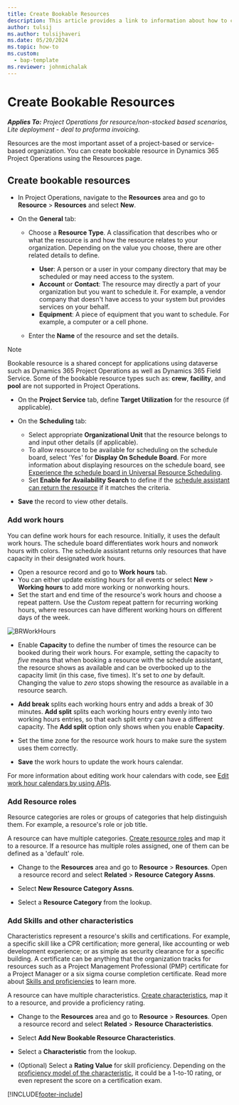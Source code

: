 ```yaml
---
title: Create Bookable Resources
description: This article provides a link to information about how to create bookable resources.
author: tulsij
ms.author: tulsijhaveri
ms.date: 05/20/2024
ms.topic: how-to
ms.custom: 
  - bap-template
ms.reviewer: johnmichalak
---
```


# Create Bookable Resources

_**Applies To:** Project Operations for resource/non-stocked based scenarios, Lite deployment - deal to proforma invoicing._

Resources are the most important asset of a project-based or service-based organization. You can create bookable resource in Dynamics 365 Project Operations using the Resources page. 

## Create  bookable resources
  
- In Project Operations, navigate to the **Resources** area and go to **Resource** > **Resources** and select **New**.

- On the **General** tab:

   - Choose a **Resource Type**. A classification that describes who or what the resource is and how the resource relates to your organization. Depending on the value you choose, there are other related details to define.
        - **User**: A person or a user in your company directory that may be scheduled or may need access to the system. 
       - **Account** or **Contact**: The resource may directly a part of your organization but you want to schedule it. For example, a vendor company that doesn't have access to your system but provides services on your behalf.
       - **Equipment**: A piece of equipment that you want to schedule. For example, a computer or a cell phone.

   - Enter the **Name** of the resource and set the details.
 > [!NOTE]
 > Bookable resource is a shared concept for applications using dataverse such as Dynamics 365 Project Operations as well as Dynamics 365 Field Service.  Some of the bookable resource types such as: **crew**, **facility**, and **pool** are not supported in Project Operations.  
- On the **Project Service** tab, define **Target Utilization** for the resource (if applicable). 
  
- On the **Scheduling** tab:
   - Select appropriate **Organizational Unit** that the resource belongs to and input other details (if applicable).
   - To allow resource to be available for scheduling on the schedule board, select 'Yes' for **Display On Schedule Board**. For more information about displaying resources on the schedule board, see [Experience the schedule board in Universal Resource Scheduling](/dynamics365/common-scheduler/use-schedule-board).
   - Set **Enable for Availability Search** to define if the [schedule assistant can return the resource](/dynamics365/common-scheduler/schedule-assistant) if it matches the criteria.
   
 - **Save** the record to view other details.

### Add work hours  

You can define work hours for each resource. Initially, it uses the default work hours. The schedule board differentiates work hours and nonwork hours with colors. The schedule assistant returns only resources that have capacity in their designated work hours.

-  Open a resource record and go to **Work hours** tab.
-  You can either update existing hours for all events or select **New** > **Working hours** to add more working or nonworking hours.
-  Set the start and end time of the resource's work hours and choose a repeat pattern. Use the *Custom* repeat pattern for recurring working hours, where resources can have different working hours on different days of the week.

  ![BRWorkHours](https://github.com/MicrosoftDocs/dynamics-365-project-operations-pr/assets/129548753/3bab895e-a229-473b-943a-2303e9d65bb3)


- Enable **Capacity** to define the number of times the resource can be booked during their work hours. For example, setting the capacity to *five* means that when booking a resource with the schedule assistant, the resource shows as available and can be overbooked up to the capacity limit (in this case, five times). It's set to *one* by default. Changing the value to *zero* stops showing the resource as available in a resource search.

- **Add break** splits each working hours entry and adds a break of 30 minutes. **Add split** splits each working hours entry evenly into two working hours entries, so that each split entry can have a different capacity. The **Add split** option only shows when you enable **Capacity**.

- Set the time zone for the resource work hours to make sure the system uses them correctly.

- **Save** the work hours to update the work hours calendar.

For more information about editing work hour calendars with code, see [Edit work hour calendars by using APIs](/dynamics365/field-service/field-service-work-hours-calendar-api).

### Add Resource roles 
Resource categories are roles or groups of categories that help distinguish them. For example, a resource's role or job title.

A resource can have multiple categories. [Create resource roles](define-roles.md) and map it to a resource. If a resource has multiple roles assigned, one of them can be defined as a 'default' role. 

- Change to the **Resources** area and go to **Resource** > **Resources**. Open a resource record and select **Related** > **Resource Category Assns**.
  
- Select **New Resource Category Assns**.
  
- Select a **Resource Category** from the lookup.

### Add Skills and other characteristics

Characteristics represent a resource's skills and certifications. For example, a specific skill like a CPR certification; more general, like accounting or web development experience; or as simple as security clearance for a specific building. A certificate can be anything that the organization tracks for resources such as a Project Management Professional (PMP) certificate for a Project Manager or a six sigma course completion certificate. Read more about [Skills and proficiencies](/dynamics365/project-operations/resource-management/define-skills-proficiencies) to learn more.

A resource can have multiple characteristics. [Create characteristics](/field-service/set-up-characteristics), map it to a resource, and provide a proficiency rating.
  
- Change to the **Resources** area and go to **Resource** > **Resources**. Open a resource record and select **Related** > **Resource Characteristics**.  
  
- Select **Add New Bookable Resource Characteristics**.  
  
- Select a **Characteristic** from the lookup.

- (Optional) Select a **Rating Value** for skill proficiency. Depending on the [proficiency model of the characteristic](/dynamics365/field-service/set-up-characteristics#create-a-proficiency-model), it could be a 1-to-10 rating, or even represent the score on a certification exam.


[!INCLUDE[footer-include](../includes/footer-banner.md)]
